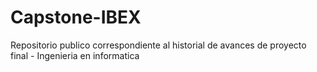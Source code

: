 # Capstone-IBEX
Repositorio publico correspondiente al historial de avances de proyecto final - Ingenieria en informatica
